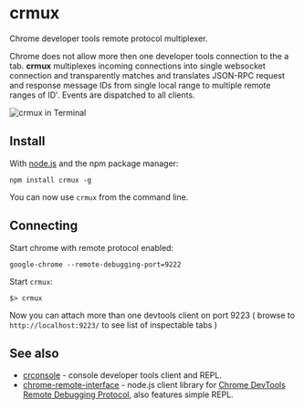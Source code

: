 # crmux

Chrome developer tools remote protocol multiplexer.

Chrome does not allow more then one developer tools connection to the a tab. **crmux** multiplexes incoming connections into single websocket connection and transparently matches and translates JSON-RPC request and response message IDs from single local range to multiple remote ranges of ID'. Events are dispatched to all clients.


![crmux in Terminal](https://f.cloud.github.com/assets/173025/1279477/322e3122-2f38-11e3-8dfc-d9bb1b76d6e0.png)

## Install
With [node.js](http://nodejs.org/) and the npm package manager:

	npm install crmux -g

You can now use `crmux` from the command line.

## Connecting

Start chrome with remote protocol enabled:

```
google-chrome --remote-debugging-port=9222
```

Start `crmux`:

```
$> crmux 
```

Now you can attach more than one devtools client on port 9223 ( browse to `http://localhost:9223/` to see list of inspectable tabs )

## See also

  - [crconsole](https://github.com/sidorares/crconsole) - console developer tools client and REPL.
  - [chrome-remote-interface](https://github.com/cyrus-and/chrome-remote-interface) - node.js client library for [Chrome DevTools Remote Debugging Protocol](https://developers.google.com/chrome-developer-tools/docs/protocol/1.0/), also features simple REPL.

